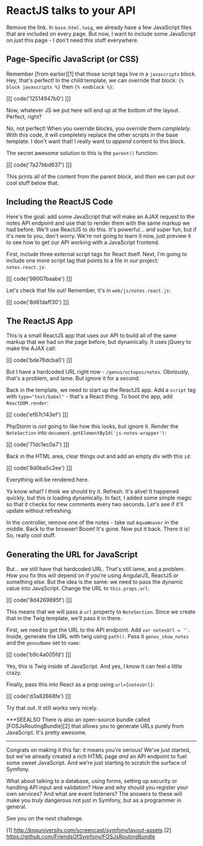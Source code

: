 # ReactJS talks to your API

Remove the link. In `base.html.twig`, we already have a few JavaScript files that
are included on every page. But now, I want to include some JavaScript on *just*
this page - I don't need this stuff everywhere.

## Page-Specific JavaScript (or CSS)

Remember [from earlier][1] that those script tags live in a `javascripts` block.
Hey, that's perfect! In the child template, we can override that block:
`{% block javascripts %}` then `{% endblock %}`:

[[[ code('12514947b0') ]]]

Now, whatever JS we put here will end up at the bottom of the layout. Perfect, right?

No, not perfect! When you override blocks, you override them *completely*. With this
code, it will completely replace the other scripts in the base template. I don't want
that! I really want to *append* content to this block.

The secret awesome solution to this is the `parent()` function:

[[[ code('7a27bbd637') ]]]

This prints all of the content from the parent block, and *then* we can put our
cool stuff below that.

## Including the ReactJS Code

Here's the goal: add some JavaScript that will make an AJAX request to the notes
API endpoint and use that to render them with the same markup we had before. We'll
use ReactJS to do this. It's powerful... and super fun, but if it's new to you, don't
worry. We're not going to learn it now, just preview it to see how to get our API
working with a JavaScript frontend.

First, include three external script tags for React itself. Next, I'm going to include
one more script tag that points to a file in *our* project: `notes.react.js`:

[[[ code('98007baabe') ]]]

Let's check that file out! Remember, it's in `web/js/notes.react.js`:

[[[ code('8d61daff30') ]]]

## The ReactJS App

This is a small ReactJS app that uses our API to build all of the same markup that
we had on the page before, but dynamically. It uses jQuery to make the AJAX call:

[[[ code('bde76dcba0') ]]]

But I have a hardcoded URL right now - `/genus/octopus/notes`. Obviously, that's
a problem, and lame. But ignore it for a second.

Back in the template, we need to start up the ReactJS app. Add a `script` tag with
`type="text/babel"` - that's a React thing. To boot the app, add `ReactDOM.render`:

[[[ code('ef87c143ef') ]]]

PhpStorm is *not* going to like how this looks, but ignore it. Render the
`NoteSection` into `document.getElementById('js-notes-wrapper')`:

[[[ code('71dc1ec0a7') ]]]

Back in the HTML area, clear things out and add an empty div with this `id`:

[[[ code('8d0ba5c2ee') ]]]

Everything will be rendered here.

Ya know what? I think we should try it. Refresh. It's alive! It happened quickly,
but this *is* loading dynamically. In fact, I added some simple magic so that it
checks for new comments every two seconds. Let's see if it'll update without refreshing.

In the controller, remove one of the notes - take out `AquaWeaver` in the middle.
Back to the browser! Boom! It's gone. Now put it back. There it is! So, really cool
stuff.

## Generating the URL for JavaScript

But... we still have that hardcoded URL. That's still lame, and a problem. *How*
you fix this will depend on if you're using AngularJS, ReactJS or something else.
But the idea is the same: we need to pass the dynamic value into JavaScript. Change
the URL to `this.props.url`:

[[[ code('8d4269895f') ]]]

This means that we will pass a `url` property to `NoteSection`. Since we create
that in the Twig template, we'll pass it in there.

First, we need to get the URL to the API endpoint. Add `var notesUrl = ''`. Inside,
generate the URL with twig using `path()`. Pass it `genus_show_notes` and the `genusName`
set to `name`:

[[[ code('b9c4a005fd') ]]]

Yes, this is Twig inside of JavaScript. And yes, I know it can feel a little crazy.

Finally, pass this into React as a prop using `url={notesUrl}`:

[[[ code('d3a82668fe') ]]]

Try that out. It still works very nicely.

***SEEALSO
There is also an open-source bundle called [FOSJsRoutingBundle][2] that allows
you to generate URLs purely from JavaScript. It's pretty awesome.
***

Congrats on making it this far: it means you're serious! We've just started, but
we've already created a rich HTML page *and* an API endpoint to fuel some sweet
JavaScript. And we're just starting to scratch the surface of Symfony.

What about talking to a database, using forms, setting up security or handling API
input and validation? How and why should you register your own services? And what
are event listeners? The answers to these will make you *truly* dangerous not just
in Symfony, but as a programmer in general.

See you on the next challenge.


[1] http://knpuniversity.com/screencast/symfony/layout-assets
[2] https://github.com/FriendsOfSymfony/FOSJsRoutingBundle
